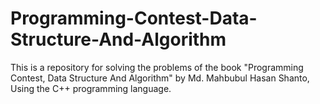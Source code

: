 # Programming-Contest-Data-Structure-And-Algorithm
This is a repository for solving the problems of the book "Programming Contest, Data Structure And Algorithm" by Md. Mahbubul Hasan Shanto, Using the C++ programming language.


